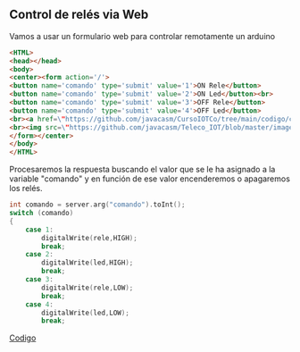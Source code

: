 ## Control de relés via Web

Vamos a usar un formulario web para controlar remotamente un arduino

```html
<HTML>
<head></head>
<body>
<center><form action='/'>
<button name='comando' type='submit' value='1'>ON Rele</button>
<button name='comando' type='submit' value='2'>ON Led</button><br>
<button name='comando' type='submit' value='3'>OFF Rele</button>
<button name='comando' type='submit' value='4'>OFF Led</button>
<br><a href=\"https://github.com/javacasm/CursoIOTCo/tree/main/codigo/control_web\">Codigo</a>
<br><img src=\"https://github.com/javacasm/Teleco_IOT/blob/master/images/Licencia_CC_peque.png?raw=true\">
</form></center>
</body>
</HTML>
``` 
        
Procesaremos la respuesta buscando el valor que se le ha asignado a la variable "comando" y en función de ese valor encenderemos o apagaremos los relés.

```C++
int comando = server.arg("comando").toInt();
switch (comando)
{
    case 1:
        digitalWrite(rele,HIGH);
        break;
    case 2:
        digitalWrite(led,HIGH);
        break;
    case 3:
        digitalWrite(rele,LOW);
        break;
    case 4:
        digitalWrite(led,LOW);
        break;
```                
                
[Codigo](https://github.com/javacasm/CursoIOTCo/tree/main/codigo/3.9.2.control_web)                
